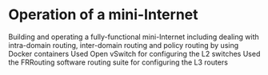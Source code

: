 # Operation of a mini-Internet
Building and operating a fully-functional mini-Internet including dealing with intra-domain routing, inter-domain routing and policy routing by using Docker containers  Used Open vSwitch for configuring the L2 switches Used the FRRouting software routing suite for configuring the L3 routers

